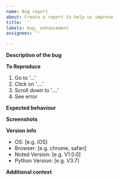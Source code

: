 ```yaml
---
name: Bug report
about: Create a report to help us improve
title: ''
labels: bug, enhancement
assignees: ''

---
```


**Description of the bug**
<!-- A clear and concise description of what the bug is. -->

**To Reproduce**
<!-- Clear and concise steps to reproduce the behaviour. -->
1. Go to '...'
2. Click on '....'
3. Scroll down to '....'
4. See error

**Expected behaviour**
<!-- A clear and concise description of what you expected to happen. -->

**Screenshots**
<!-- If applicable, add screenshots to help explain your problem. -->

**Version info**
 - OS: [e.g. iOS]
 - Browser: [e.g. chrome, safari]
 - Noted Version: [e.g. V1.0.0]
 - Python Version: [e.g. V3.7]

**Additional context**
<!-- Add any other context about the problem here. -->
